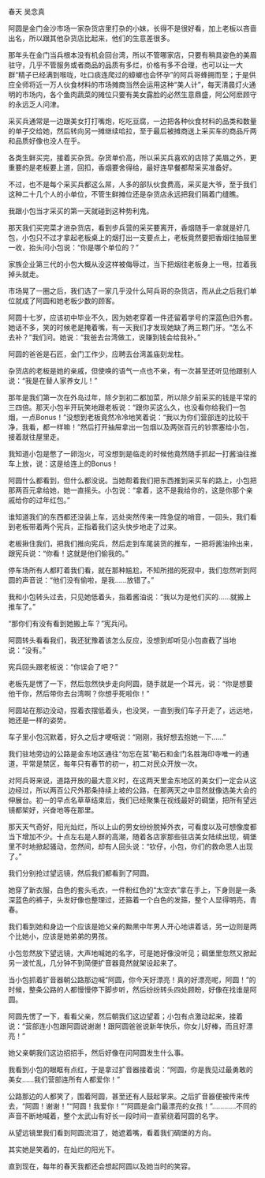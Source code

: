 春天
吴念真

阿圆是金门金沙市场一家杂货店里打杂的小妹，长得不是很好看，加上老板以吝啬出名，所以跟其他杂货店比起来，他们的生意差很多。

那年头在金门当兵根本没有机会回台湾，所以不管哪家店，只要有稍具姿色的美眉驻守，几乎不管服务或者商品的品质有多烂，价格有多不合理，也可以让一大群“精子已经满到喉咙，吐口痰连爬过的蟑螂也会怀孕”的阿兵哥蜂拥而至；于是供应全师将近一万人伙食材料的市场摊商当然会运用这种“美人计”，每天清晨灯火通明的市场内，各个鱼肉蔬菜的摊位只要有美女露脸的必然生意鼎盛，阿公阿麽顾守的永远乏人问津。

采买兵通常是一边跟美女打打嘴炮，吃吃豆腐，一边把各种伙食材料的品类和数量的单子交给她，然后转向另一摊继续哈拉，至于最后被摊商送上采买车的商品斤两和品质好像也没人在乎。

各类生鲜买完，接着买杂货。杂货单价高，所以采买兵喜欢的店除了美眉之外，更重要的是老板要上道，回扣，香烟要舍得给，最好连早餐都帮采买准备好。

不过，也不是每个采买兵都这么屌，人多的部队伙食费高，采买是大爷，至于我们这种二十几个人的小单位，不管生鲜摊位还是杂货店永远把我们隔着门缝瞧。

我跟小包当才采买的第一天就碰到这种势利鬼。

那天我们买完菜才进杂货店，看到步兵营的采买要离开，香烟随手一拿就是好几包，小包只不过才拿起老板桌上的烟打出一支要点上，老板竟然要把香烟往抽屉里一收，抬头问小包说：“你是哪个单位的？”

家族企业第三代的小包大概从没这样被侮辱过，当下把烟往老板身上一甩，拉着我掉头就走。

市场晃了一圈之后，我们选了一家几乎没什么阿兵哥的杂货店，而从此之后我们单位就成了阿圆和她老板少数的顾客。

阿圆十七岁，应该初中毕业不久，因为她老穿着一件还留着学号的深蓝色旧外套。她话不多，笑的时候老是掩着嘴，有一天我们才发现她缺了两三颗门牙。“怎么不去补？”我们问。她说：“我爸去台湾做工，说赚到钱会给我补。”

阿圆的爸爸是石匠，金门工作少，应聘去台湾盖庙刻龙柱。

杂货店的老板是她的亲戚，但使唤的语气一点也不亲，有一次甚至还听见他跟别人说：“我是在替人家养女儿！”

那年是我们第一次在外岛过年，除夕到初二都加菜，所以除夕前采买的钱是平常的三四倍。那天小包半开玩笑地跟老板说：“跟你买这么久，也没看你给我们一包烟，一点Bonus！”没想到老板竟然冷冷地笑着说：“我以为你们营部连的比较干净，我看，都一样嘛！”然后打开抽屉拿出一包烟以及两张百元的钞票塞给小包，接着就往屋里走。

我知道小包是憋了一卵泡火，可没想到是临走的时候他竟然随手抓起一打酱油往推车上放，说：这是给连上的Bonus！

阿圆什么都看到，但什么都没说。当她帮着我们把东西推到采买车的路上，小包把那两百元拿给她，她一直摇头。小包说：“拿着，这不是我给你的，这是你那个亲戚给你的过年红包。”

谁知道我们的东西都还没装上车，远处突然传来一阵急促的哨音，一回头，我们看到老板带着两个宪兵，正指着我们这头快步地走了过来。

老板揪住我们，把我们推向宪兵，然后走到车尾装货的推车，一把将酱油拎出来，跟宪兵说：“你看！这就是他们偷我的。”

停车场所有人都盯着我们看，就在那种尴尬，不知所措的死寂中，我们忽然听到阿圆的声音说：“他们没有偷啦，是我……放错了。”

我和小包转头过去，只见她低着头，指着酱油说：“我以为是他们买的……就搬上推车了。”

“那你们有没有看到她搬上车？”宪兵问。

阿圆转头看看我们，我还犹豫着该怎么反应，没想到却听见小包直截了当地说：“没有。”

宪兵回头跟老板说：“你误会了吧？”

老板先是愣了一下，然后忽然快步走向阿圆，随手就是一个耳光，说：“你是想要他干你，然后带你去台湾啊？你想乎死啦你！”

阿圆站在那边没动，捏着衣摆低着头，也没哭，一直到我们车子开走了，远远地，她还是一样的姿势。

车子里小包沉默着，好久之后才哽咽说：“刚刚，我好想去抱她一下……”

我们驻地旁边的公路是金东地区通往“勿忘在莒”勒石和金门名胜海印寺唯一的通道，平常是禁区，每年只有春节的初一，初二对民众开放一次。

对阿兵哥来说，道路开放的最大意义时，在这两天里金东地区的美女们一定会从这边经过，所以两百公尺外那条持续上坡的公路，在那两天之中显然就像选美大会的伸展台。初一的早点名草草结束后，我们已经聚集在视线最好的碉堡，把所有望远镜都架好，兴奋地等在那里。

那天天气奇好，阳光灿烂，所以上山的男女纷纷脱掉外衣，可看度以及可想像度都当下增加不少。十点左右是人群的高潮，随着各店家那些驻店美女陆续出现，碉堡里不时地掀起骚动，忽然间，却有人回头说：“钦仔，小包，你们的救命恩人出现了。”

我们分别抢过望远镜，然后我们都看到了阿圆。

她穿了新衣服，白色的套头毛衣，一件粉红色的“太空衣”拿在手上，下身则是一条深蓝色的裤子，头发好像也整理过，还箍着一个白色的发箍，整个人显得明亮，青春。

我们看到她和身边一个应该是她父亲的黝黑中年男人开心地讲着话，另一边则是两个比她小，应该是她弟弟的男孩。

小包忽然放下望远镜，大声地喊她的名字，可是她好像没听见；碉堡里忽然又掀起另一波忙乱，几分钟不到简便扩音器竟然就架设起来了。

当小包抓着扩音器朝公路那边喊“阿圆，你今天好漂亮！真的好漂亮呢，阿圆！”的时候，整条公路的人都慢慢停下脚步听，然后纷纷转头四处顾盼，好像在找谁是阿圆。

阿圆先愣了一下，看看父亲，然后朝我们这边望着；小包有点激动起来，接着说：“营部连小包跟阿圆说谢谢！跟阿圆爸爸说新年快乐，你女儿好棒，而且好漂亮！”

她父亲朝我们这边招招手，然后好像在问阿圆发生什么事。

我看到小包的眼眶有点红，于是拿过扩音器接着说：“阿圆，你是我见过最勇敢的美女……我们营部连所有人都爱你！”

公路那边的人都笑了，围着阿圆，甚至还有人鼓起掌来。之后扩音器便被传来传去，“阿圆！谢谢！”“阿圆！我爱你！”“阿圆是金门最漂亮的女孩！”…………不同的声音不断地喊着，整个太武山有好长一段时间一直萦绕着阿圆的名字。

从望远镜里我们看到阿圆流泪了，她遮着嘴，看着我们碉堡的方向。

其实她是笑着的，在灿烂的阳光下。

直到现在，每年的春天我都还会想起阿圆以及她当时的笑容。